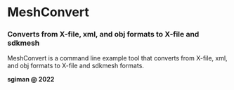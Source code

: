 # MeshConvert
### Converts from X-file, xml, and obj formats to X-file and sdkmesh 

MeshConvert is a command line example tool that converts from X-file, xml, and obj formats to X-file and sdkmesh formats.


**sgiman @ 2022**
